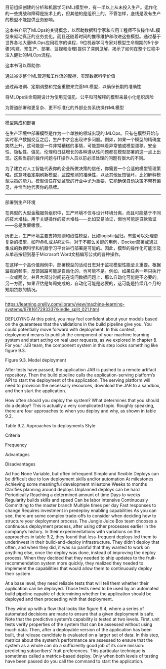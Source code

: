 

<!--
 * @version:
 * @Author:  StevenJokess https://github.com/StevenJokess
 * @Date: 2020-12-06 18:36:21
 * @LastEditors:  StevenJokess https://github.com/StevenJokess
 * @LastEditTime: 2020-12-06 18:58:32
 * @Description:
 * @TODO::
 * @Reference:https://learning.oreilly.com/library/view/introducing-mlops/9781492083283/
 * https://learning.oreilly.com/library/view/agile-ai/9781492074984/ch03.html#model_integration_and_deployment
 * https://learning.oreilly.com/library/view/introducing-mlops/9781492083283/ch09.html#deploy_to_production
-->
目前组织创建的分析和机器学习(ML)模型中，有一半以上从未投入生产。运作化的一些挑战和障碍是技术上的，但其他的是组织上的。不管怎样，底线是没有生产的模型不能提供业务影响。

这本书介绍了MLOps的关键概念，以帮助数据科学家和应用工程师不仅操作ML模型来驱动真正的业务变化，而且还随着时间的推移维护和改进这些模型。通过基于世界各地大量MLOps应用程序的课程，9位机器学习专家对模型生命周期的5个步骤(构建、预生产、部署、监视和治理)提供了深刻见解，揭示了如何在整个过程中注入健壮的MLOps流程。

这本书可以帮助你:

通过减少整个ML管道和工作流的摩擦，实现数据科学价值

通过再培训、定期调整和完全重塑来完善ML模型，以确保长期的准确性

将MLOps生命周期设计为使用无偏见、公平和可解释的模型来最小化组织风险

为管道部署和更复杂、更不标准化的外部业务系统操作ML模型

---

模型集成和部署

在生产环境中部署模型是作为一个单独的领域出现的:MLOps。只有在模型开始与实时客户数据交互之后，生产中才会出现许多问题。例如，如果一个模型的精确度突然上升，这可能是一件非常糟糕的事情，可能意味着异常值或模型漂移。安全性、隐私性、偏见、伦理和日益增长的各种遵从性问题都在模型部署的这一点上出现。这些当前的操作问题与IT操作人员以前必须处理的问题有很大的不同。

为了建立对人工智能代表你的企业所做决策的信任，你需要一个合适的模型管理策略。这意味着定期刷新模型，监控预测的准确性，以及其他反馈循环，比如解释模型决策的能力。模型信任在受监管的行业中尤为重要，它能确保自动决策不带有偏见，并恰当地代表你的品牌。

---

部署到生产环境

在典型的大型金融服务组织中，生产环境不仅与设计环境分离，而且可能基于不同的技术堆栈。用于关键操作的技术堆栈——比如交易验证，但也可能是贷款验证——总是发展缓慢。

历史上，生产环境主要支持规则和线性模型，比如logistic回归。有些可以处理更复杂的模型，如PMML或JAR文件。对于不那么关键的用例，Docker部署或通过集成的数据科学和机器学习平台进行部署是可能的。因此，模型的操作化可能涉及从单击按钮到基于Microsoft Word文档编写公式的各种操作。

在这样一个高价值用例中，部署模型的活动日志对于监视模型性能至关重要。根据监视的频率，反馈回路可能是自动化的，也可能不是。例如，如果任务一年只执行一次或两次，并且大部分时间花在询问数据问题上，那么自动化可能是不必要的。另一方面，如果评估是每周完成的，自动化可能是必要的，这可能是持续几个月的短期贷款的情况。

---

https://learning.oreilly.com/library/view/machine-learning-systems/9781617293337/kindle_split_021.html

DEPLOYING
At this point, you may feel confident about your models based on the guarantees that the validations in the build pipeline give you. You could potentially move forward with deployment. In this context, deployment means to publish the component of your machine learning system and start acting on real user requests, as we explored in chapter 8. For your JJB team, the component system in this step looks something like figure 9.3.

Figure 9.3. Model deployment


After tests have passed, the application JAR is pushed to a remote artifact repository. Then the build pipeline calls the application-serving platform’s API to start the deployment of the application. The serving platform will need to provision the necessary resources, download the JAR to a sandbox, and then start the application.

How often should you deploy the system? What determines that you should do a deploy? This is actually a very complicated topic. Roughly speaking, there are four approaches to when you deploy and why, as shown in table 9.2.

Table 9.2. Approaches to deployments
Style

Criteria

Frequency

Advantages

Disadvantages

Ad hoc	None	Variable, but often infrequent	Simple and flexible	Deploys can be difficult due to low deployment skills and/or automation
At milestones	Achieving some meaningful development milestone	Weeks to months	Clarifies planning around deploys	Unplanned deploys can be hard
Periodically	Reaching a determined amount of time	Days to weeks	Regularity builds skills and speed	Can be labor intensive
Continuously	Committing to the master branch	Multiple times per day	Fast responses to change	Requires investment in predeploy enabling capabilities
As you can see, there are some complex trade-offs to consider when deciding how to structure your deployment process. The Jungle Juice Box team chooses a continuous deployment process, after using other processes earlier in the company’s history. In their experimentations with variations on the approaches in table 9.2, they found that less-frequent deploys led them to underinvest in their build-and-deploy infrastructure. They didn’t deploy that often, and when they did, it was so painful that they wanted to work on anything else, once the deploy was done, instead of improving the deploy process. When they decided that they needed to ship updates to the fruit-recommendation system more quickly, they realized they needed to implement the capabilities that would allow them to continuously deploy their system.

At a base level, they need reliable tests that will tell them whether their application can be deployed. Those tests need to be used by an automated build pipeline capable of determining whether the application should be deployed and then proceeding with that deployment.

They wind up with a flow that looks like figure 9.4, where a series of automated decisions are made to ensure that a given deployment is safe. Note that the predictive system’s capability is tested at two levels. First, unit tests verify properties of the system that can be assessed without using much data. Then, after a deployable version of the application has been built, that release candidate is evaluated on a larger set of data. In this step, metrics about the system’s performance are assessed to ensure that the system as a whole can do a sufficiently good job of its core mission: predicting subscribers’ fruit preferences. This particular technique is sometimes called a metrics-based deploy. Only when both levels of testing have been passed do you call the command to start the application.
